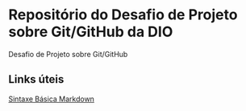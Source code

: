 # Repositório do Desafio de Projeto sobre Git/GitHub da DIO
Desafio de Projeto sobre Git/GitHub

## Links úteis
[Sintaxe Básica Markdown](https://www.markdownguide.org/basic-syntax/) 
